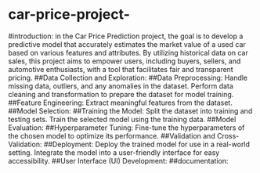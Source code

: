 # car-price-project-
#introduction:
in the Car Price Prediction project, the goal is to develop a predictive model that accurately estimates the market value of a used car based on various features and attributes. By utilizing historical data on car sales, this project aims to empower users, including buyers, sellers, and automotive enthusiasts, with a tool that facilitates fair and transparent pricing.
##Data Collection and Exploration:
##Data Preprocessing:
Handle missing data, outliers, and any anomalies in the dataset.
Perform data cleaning and transformation to prepare the dataset for model training.
##Feature Engineering:
Extract meaningful features from the dataset.
##Model Selection:
##Training the Model:
Split the dataset into training and testing sets.
Train the selected model using the training data.
##Model Evaluation:
##Hyperparameter Tuning:
Fine-tune the hyperparameters of the chosen model to optimize its performance.
##Validation and Cross-Validation:
##Deployment:
Deploy the trained model for use in a real-world setting.
Integrate the model into a user-friendly interface for easy accessibility.
##User Interface (UI) Development:
##documentation:

